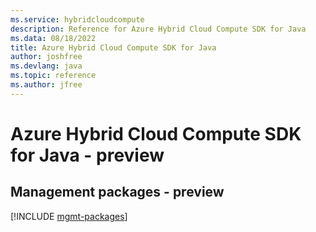```yaml
---
ms.service: hybridcloudcompute
description: Reference for Azure Hybrid Cloud Compute SDK for Java
ms.data: 08/18/2022
title: Azure Hybrid Cloud Compute SDK for Java
author: joshfree
ms.devlang: java
ms.topic: reference
ms.author: jfree
---
```

# Azure Hybrid Cloud Compute SDK for Java - preview

## Management packages - preview
[!INCLUDE [mgmt-packages](hybrid-cloud-compute-mgmt-index.md)]